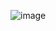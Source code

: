 
![image](https://user-images.githubusercontent.com/24988178/118391798-03c33980-b5eb-11eb-9221-b0c894bfb337.png)
